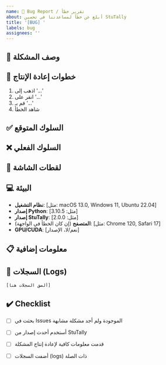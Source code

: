 ```yaml
---
name: 🐛 Bug Report / تقرير خطأ
about: أبلغ عن خطأ لمساعدتنا في تحسين StuTally
title: '[BUG] '
labels: bug
assignees: ''
---
```


## 📝 وصف المشكلة
<!-- وصف واضح ومختصر للمشكلة -->



## 🔄 خطوات إعادة الإنتاج
<!-- الخطوات اللازمة لإعادة إنتاج المشكلة -->

1. اذهب إلى '...'
2. انقر على '...'
3. قم بـ '...'
4. شاهد الخطأ

## ✅ السلوك المتوقع
<!-- ما كان يجب أن يحدث -->



## ❌ السلوك الفعلي
<!-- ما حدث فعلياً -->



## 📸 لقطات الشاشة
<!-- إذا كانت متاحة، أضف لقطات شاشة لتوضيح المشكلة -->



## 💻 البيئة

- **نظام التشغيل**: [مثل: macOS 13.0, Windows 11, Ubuntu 22.04]
- **إصدار Python**: [مثل: 3.10.5]
- **إصدار StuTally**: [مثل: 2.0.0]
- **المتصفح** (إن كان الخطأ في الواجهة): [مثل: Chrome 120, Safari 17]
- **GPU/CUDA**: [نعم/لا، الإصدار]

## 📋 معلومات إضافية
<!-- أي معلومات أخرى قد تكون مفيدة -->



## 📜 السجلات (Logs)
<!-- ألصق السجلات ذات الصلة من logs/app.log -->

```
[ألصق السجلات هنا]
```

## ✔️ Checklist

- [ ] بحثت في Issues الموجودة ولم أجد مشكلة مشابهة
- [ ] أستخدم أحدث إصدار من StuTally
- [ ] قدمت معلومات كافية لإعادة إنتاج المشكلة
- [ ] أضفت السجلات (logs) ذات الصلة

